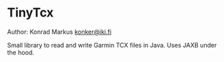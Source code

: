 TinyTcx
==============================================================================

Author: Konrad Markus <konker@iki.fi>

Small library to read and write Garmin TCX files in Java.
Uses JAXB under the hood.
